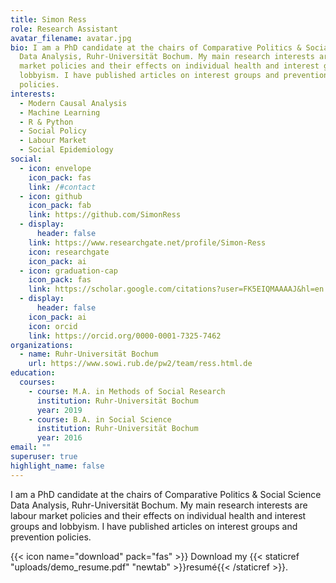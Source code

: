 ```yaml
---
title: Simon Ress
role: Research Assistant
avatar_filename: avatar.jpg
bio: I am a PhD candidate at the chairs of Comparative Politics & Social Science
  Data Analysis, Ruhr-Universität Bochum. My main research interests are labour
  market policies and their effects on individual health and interest groups and
  lobbyism. I have published articles on interest groups and prevention
  policies.
interests:
  - Modern Causal Analysis
  - Machine Learning
  - R & Python
  - Social Policy
  - Labour Market
  - Social Epidemiology
social:
  - icon: envelope
    icon_pack: fas
    link: /#contact
  - icon: github
    icon_pack: fab
    link: https://github.com/SimonRess
  - display:
      header: false
    link: https://www.researchgate.net/profile/Simon-Ress
    icon: researchgate
    icon_pack: ai
  - icon: graduation-cap
    icon_pack: fas
    link: https://scholar.google.com/citations?user=FK5EIQMAAAAJ&hl=en
  - display:
      header: false
    icon_pack: ai
    icon: orcid
    link: https://orcid.org/0000-0001-7325-7462
organizations:
  - name: Ruhr-Universität Bochum
    url: https://www.sowi.rub.de/pw2/team/ress.html.de
education:
  courses:
    - course: M.A. in Methods of Social Research
      institution: Ruhr-Universität Bochum
      year: 2019
    - course: B.A. in Social Science
      institution: Ruhr-Universität Bochum
      year: 2016
email: ""
superuser: true
highlight_name: false
---
```

I am a PhD candidate at the chairs of Comparative Politics & Social Science
  Data Analysis, Ruhr-Universität Bochum. My main research interests are labour market policies and their effects on individual health and interest groups and lobbyism. I have published articles on interest groups and prevention policies.

{{< icon name="download" pack="fas" >}} Download my {{< staticref "uploads/demo_resume.pdf" "newtab" >}}resumé{{< /staticref >}}.
